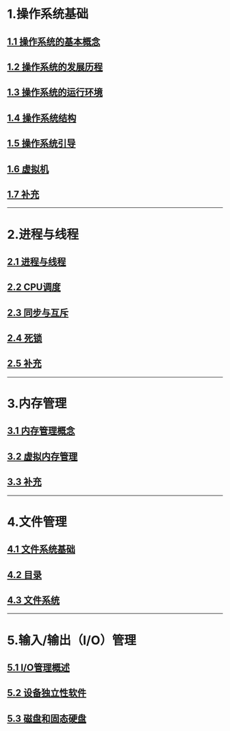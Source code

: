 # 1.操作系统基础

## [1.1 操作系统的基本概念](01操作系统基础/01操作系统的基本概念.md)

## [1.2 操作系统的发展历程](01操作系统基础/02操作系统的发展历程.md)

## [1.3 操作系统的运行环境](01操作系统基础/03操作系统的运行环境.md)

## [1.4 操作系统结构](01操作系统基础/04操作系统结构.md)

## [1.5 操作系统引导](01操作系统基础/05操作系统引导.md)

## [1.6 虚拟机](01操作系统基础/06虚拟机.md)

## [1.7 补充](01操作系统基础/07补充.md)

---

# 2.进程与线程

## [2.1 进程与线程](02进程与线程/01进程与线程.md)

## [2.2 CPU调度](02进程与线程/02CPU调度.md)

## [2.3 同步与互斥](02进程与线程/03同步与互斥.md)

## [2.4 死锁](02进程与线程/04死锁.md)

## [2.5 补充](02进程与线程/05补充.md)

---

# 3.内存管理

## [3.1 内存管理概念](03内存管理/01内存管理概念.md)

## [3.2 虚拟内存管理](03内存管理/02虚拟内存管理.md)

## [3.3 补充](03内存管理/03补充.md)

---

# 4.文件管理

## [4.1 文件系统基础](04文件管理/01文件系统基础.md)

## [4.2 目录](04文件管理/02目录.md)

## [4.3 文件系统](04文件管理/03文件系统.md)

---

# 5.输入/输出（I/O）管理

## [5.1 I/O管理概述](05输入-输出管理/01I-O管理概述.md)

## [5.2 设备独立性软件](05输入-输出管理/02设备独立性软件.md)

## [5.3 磁盘和固态硬盘](05输入-输出管理/03磁盘和固态硬盘.md)